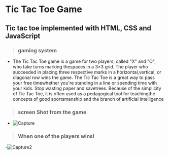 # Tic Tac Toe Game
## Tic tac toe implemented with HTML, CSS and JavaScript
> ### gaming system
- The Tic Tac Toe game is a game for two players, called "X" and "O", who take turns marking thespaces in a 3×3 grid. The player who succeeded in placing three respective marks in a horizontal,vertical, or diagonal row wins the game. The Tic Tac Toe is a great way to pass your free timewhether you're standing in a line or spending time with your kids. Stop wasting paper and savetrees. Because of the simplicity of Tic Tac Toe, it is often used as a pedagogical tool for teachingthe concepts of good sportsmanship and the branch of artificial intelligence

> ### screen Shot from the game
 - ![Capture](https://user-images.githubusercontent.com/88618793/179994894-7a6549ae-b62a-4f52-bc08-620252e83103.PNG)
 
> ### When one of the players wins!
 -![Capture2](https://user-images.githubusercontent.com/88618793/179995765-0eb29724-c475-4025-ae24-2902d52f7791.PNG)



